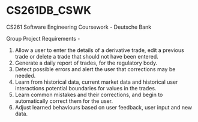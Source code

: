 # CS261DB_CSWK
CS261 Software Engineering Coursework - Deutsche Bank

Group Project Requirements - 
  1. Allow a user to enter the details of a derivative trade, edit a previous trade or delete a trade that should not have been entered.
  2. Generate a daily report of trades, for the regulatory body.
  3. Detect possible errors and alert the user that corrections may be needed.
  4. Learn from historical data, current market data and historical user interactions potential boundaries for values in the trades.
  5. Learn common mistakes and their corrections, and begin to automatically correct them for the user.
  6. Adjust learned behaviours based on user feedback, user input and new data.
